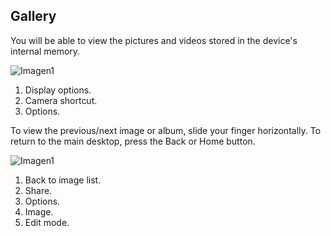 ## Gallery

You will be able to view the pictures and videos stored in the device's internal memory.

![Imagen1](http://static.energysistem.com/images/manuals/42500/5710f3563ba18.jpg) <br>

1. Display options.
2. Camera shortcut.
3. Options.


To view the previous/next image or album, slide your finger horizontally.
To return to the main desktop, press the Back or Home button.

![Imagen1](http://static.energysistem.com/images/manuals/42500/5710f350e768c.jpg)

1. Back to image list.
2. Share.
3. Options.
4. Image.
5. Edit mode.
